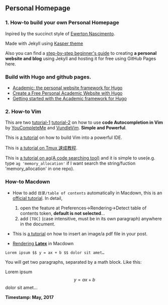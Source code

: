 

## Personal Homepage

### 1. How-to build your own Personal Homepage
Inpired by the succinct style of [Ewerton Nascimento](https://ewertonorg.github.io/).

Made with Jekyll using [Kasper theme](https://github.com/rosario/kasper)

Also you can find a [step-by-step beginner's guide](http://jmcglone.com/guides/github-pages/) to creating **a personal website and blog** using Jekyll and hosting it for free using GitHub Pages here.


### Build with Hugo and github pages.
- [Academic: the personal website framework for Hugo](https://github.com/gcushen/hugo-academic)
- [Create a Free Personal Academic Website with Hugo](https://georgecushen.com/create-your-website-with-hugo/)
- [Getting started with the Academic framework for Hugo](https://sourcethemes.com/academic/post/getting-started/)


### 2. How-to Vim
This are two [tutorial-1](https://segmentfault.com/a/1190000002793897) [tutorial-2](http://blog.jobbole.com/58978/) on how to use **code Autocompletion in Vim** by [YouCompleteMe](http://valloric.github.io/YouCompleteMe/) and [VundleVim](https://github.com/VundleVim/Vundle.vim). **Simple and Powerful**.

This is [a tutorial](https://segmentfault.com/a/1190000003962806) on how to build Vim into a powerful IDE.

This is [a tutorial on Tmux 速成教程](http://blog.jobbole.com/87584/).

This is [a tutorial on ag(A code searching tool)](https://github.com/ggreer/the_silver_searcher) and it is simple to use(e.g. type `ag 'memory_allocation'` if I want search the string/fuction 'memory_allocation' in one repo).

### How-to Macdown  
  
* How to add `目录/table of contents` automatically in Macdown, this is an [official tutorial](https://macdown.uranusjr.com/blog/macdown-022-with-toc-support/). In detail, 

	1.  open the feature at Preferences->Rendering->Detect table of contents token, **default is not selected**...
	2. add `[TOC]` (case intensitive, must be in its own paragraph) anywhere in the document.  
  
* This is [a tutorial](https://jekyllrb.com/docs/posts/) on how to insert an image/a pdf file in your post.


* [Rendering **Latex**](http://macdown.uranusjr.com/features/) in Macdown

```
Lorem ipsum $$ y = ax + b $$ dolor sit amet…
```
You will get two paragraphs, separated by a math block. Like this:

Lorem ipsum $$ y = ax + b $$ dolor sit amet…


**Timestamp: May, 2017**
